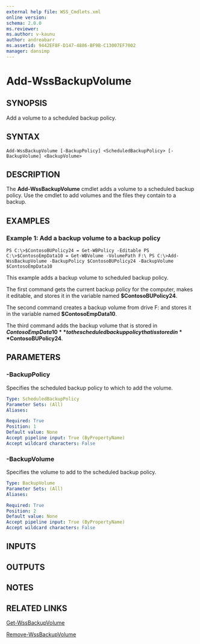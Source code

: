 ```yaml
---
external help file: WSS_Cmdlets.xml
online version: 
schema: 2.0.0
ms.reviewer:
ms.author: v-kaunu
author: andreabarr
ms.assetid: 9442EF8F-D147-4886-BF9B-C13007EF7002
manager: dansimp
---
```


# Add-WssBackupVolume

## SYNOPSIS
Add a volume to a scheduled backup policy.

## SYNTAX

```
Add-WssBackupVolume [-BackupPolicy] <ScheduledBackupPolicy> [-BackupVolume] <BackupVolume>
```

## DESCRIPTION
The **Add-WssBackupVolume** cmdlet adds a volume to a scheduled backup policy.
Use the cmdlet to add volumes and the files they contain to a backup.

## EXAMPLES

### Example 1: Add a backup volume to a backup policy
```
PS C:\>$ContosoBUPolicy24 = Get-WBPolicy -Editable PS C:\>$ContosoEmpData10 = Get-WBVolume -VolumePath F:\ PS C:\>Add-WssBackupVolume -BackupPolicy $ContosoBUPolicy24 -BackupVolume $ContosoEmpData10
```

This example adds a backup volume to scheduled backup policy.

The first command gets the current backup policy for the computer, makes it editable, and stores it in the variable named **$ContosoBUPolicy24**.

The second command creates a backup volume from drive F: and stores it in the variable named **$ContosoEmpData10**.

The third command adds the backup volume that is stored in **$ContosoEmpData10** to the scheduled backup policy that is stored in **$ContosoBUPolicy24**.

## PARAMETERS

### -BackupPolicy
Specifies the scheduled backup policy to which to add the volume.

```yaml
Type: ScheduledBackupPolicy
Parameter Sets: (All)
Aliases: 

Required: True
Position: 1
Default value: None
Accept pipeline input: True (ByPropertyName)
Accept wildcard characters: False
```

### -BackupVolume
Specifies the volume to add to the scheduled backup policy.

```yaml
Type: BackupVolume
Parameter Sets: (All)
Aliases: 

Required: True
Position: 2
Default value: None
Accept pipeline input: True (ByPropertyName)
Accept wildcard characters: False
```

## INPUTS

## OUTPUTS

## NOTES

## RELATED LINKS

[Get-WssBackupVolume](./Get-WssBackupVolume.md)

[Remove-WssBackupVolume](./Remove-WssBackupVolume.md)



